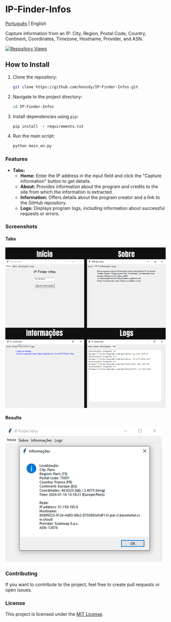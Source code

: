 # IP-Finder-Infos

[Português](README_pt.md) | English

Capture information from an IP: City, Region, Postal Code, Country, Continent, Coordinates, Timezone, Hostname, Provider, and ASN.

[![Repository Views](https://komarev.com/ghpvc/?username=kensdyip&label=Views&color=brightgreen)](https://github.com/kensdy/IP-Finder-Infos)

## How to Install

1. Clone the repository:

    ```bash
    git clone https://github.com/kensdy/IP-Finder-Infos.git
    ```

2. Navigate to the project directory:

    ```bash
    cd IP-Finder-Infos
    ```

3. Install dependencies using `pip`:

    ```bash
    pip install -r requirements.txt
    ```
    
4. Run the main script:

    ```bash
    python main_en.py
    ```
    
### Features

- **Tabs:**
  - **Home:** Enter the IP address in the input field and click the "Capture information" button to get details.
  - **About:** Provides information about the program and credits to the site from which the information is extracted.
  - **Information:** Offers details about the program creator and a link to the GitHub repository.
  - **Logs:** Displays program logs, including information about successful requests or errors.
 
### Screenshots

#### Tabs

![Tabs](abas.png)

#### Results

![Information](resultado.png)

### Contributing

If you want to contribute to the project, feel free to create pull requests or open issues.

### License

This project is licensed under the [MIT License](LICENSE).
